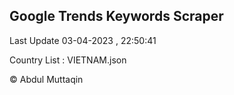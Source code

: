 

## Google Trends Keywords Scraper 
 
Last Update 03-04-2023 , 22:50:41

Country List :
VIETNAM.json



© Abdul Muttaqin 
